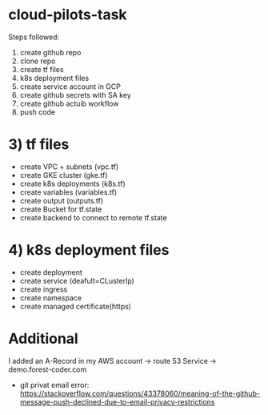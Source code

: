 # cloud-pilots-task
Steps followed:
1) create github repo
2) clone repo
3) create tf files
4) k8s deployment files
5) create service account in GCP
6) create github secrets with SA key
7) create github actuib workflow
8) push code
# 3) tf files
- create VPC + subnets (vpc.tf)
- create GKE cluster (gke.tf)
- create k8s deployments (k8s.tf)
- create variables (variables.tf)
- create output (outputs.tf)
- create Bucket for tf.state
- create backend to connect to remote tf.state
# 4) k8s deployment files
- create deployment
- create service (deafult=CLusterIp)
- create ingress
- create namespace
- create managed certificate(https)

# Additional
I added an A-Record in my AWS account -> route 53 Service -> demo.forest-coder.com
- git privat email error: https://stackoverflow.com/questions/43378060/meaning-of-the-github-message-push-declined-due-to-email-privacy-restrictions

